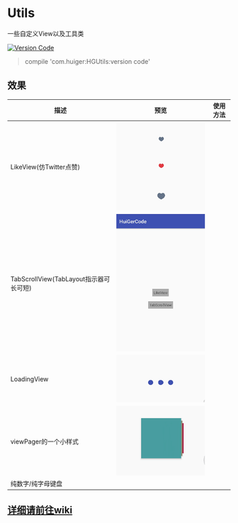 
# Utils

一些自定义View以及工具类

[![Version Code](https://img.shields.io/badge/Version%20Code-1.2.2-brightgreen.svg)](https://jcenter.bintray.com/com/huiger/HGUtils)

> compile 'com.huiger:HGUtils:version code'


## 效果

描述 | 预览 | 使用方法
--- | --- | ---
LikeView(仿Twitter点赞) | ![likeView](/img/LikeView.gif) |
TabScrollView(TabLayout指示器可长可短) | ![TabScrollView](/img/TabScrollView.gif)
LoadingView | ![LoadingView](/img/LoadingView.gif) |
viewPager的一个小样式 | ![viewPager的一个小样式](/img/page.gif)
纯数字/纯字母键盘 | | 


## [详细请前往wiki](/wiki)
